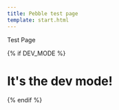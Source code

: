 ```yaml
---
title: Pebble test page
template: start.html
---
```


Test Page

{% if DEV_MODE %}
# It's the dev mode!
{% endif %}